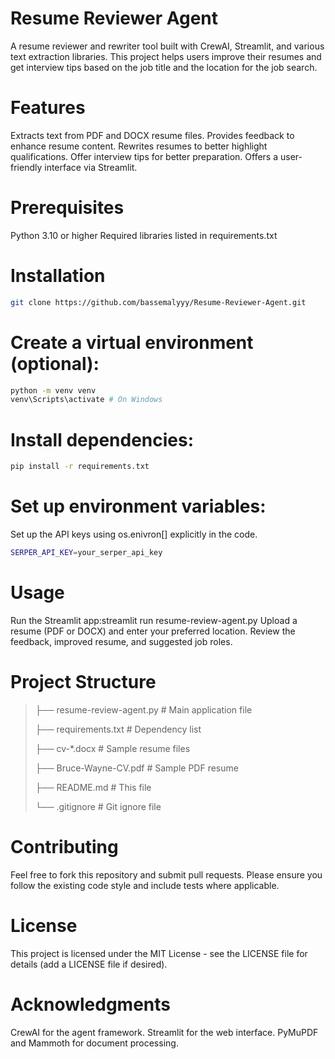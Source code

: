 # Resume Reviewer Agent

A resume reviewer and rewriter tool built with CrewAI, Streamlit, and various text extraction libraries. This project helps users improve their resumes and get interview tips based on the job title and the location for the job search.

# Features

Extracts text from PDF and DOCX resume files.
Provides feedback to enhance resume content.
Rewrites resumes to better highlight qualifications.
Offer interview tips for better preparation.
Offers a user-friendly interface via Streamlit.

# Prerequisites

Python 3.10 or higher
Required libraries listed in requirements.txt

# Installation

```sh
git clone https://github.com/bassemalyyy/Resume-Reviewer-Agent.git
```

# Create a virtual environment (optional):

```sh
python -m venv venv
venv\Scripts\activate # On Windows
```

# Install dependencies:

```sh
pip install -r requirements.txt
```

# Set up environment variables:
Set up the API keys using os.enivron[] explicitly in the code.

```sh
SERPER_API_KEY=your_serper_api_key
```

# Usage

Run the Streamlit app:streamlit run resume-review-agent.py
Upload a resume (PDF or DOCX) and enter your preferred location.
Review the feedback, improved resume, and suggested job roles.

# Project Structure
> ├── resume-review-agent.py    # Main application file
> 
> ├── requirements.txt         # Dependency list
> 
> ├── cv-*.docx               # Sample resume files
> 
> ├── Bruce-Wayne-CV.pdf      # Sample PDF resume
> 
> ├── README.md               # This file
> 
> └── .gitignore              # Git ignore file

# Contributing
Feel free to fork this repository and submit pull requests. Please ensure you follow the existing code style and include tests where applicable.

# License
This project is licensed under the MIT License - see the LICENSE file for details (add a LICENSE file if desired).


# Acknowledgments
CrewAI for the agent framework.
Streamlit for the web interface.
PyMuPDF and Mammoth for document processing.
